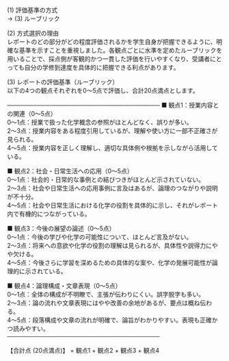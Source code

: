 (1) 評価基準の方式  
→ (3) ルーブリック

(2) 方式選択の理由  
レポートのどの部分がどの程度評価されるかを学生自身が把握できるように、明確な基準を示すことを重視しました。各観点ごとに水準を定めたルーブリックを用いることで、採点側が客観的かつ一貫した評価を行いやすくなり、受講者にとっても自分の学修到達度を具体的に把握できる利点があります。

(3) レポートの評価基準（ルーブリック）  
以下の4つの観点それぞれを0～5点で評価し、合計20点満点とします。

────────────────────────────────────
■ 観点1：授業内容との関連（0～5点）  
0～1点：授業で扱った化学概念の参照がほとんどなく、誤りが多い。  
2～3点：授業内容をある程度引用しているが、理解や使い方に一部不正確さが見られる。  
4～5点：授業内容を正しく理解し、適切な具体例や根拠を示しながら活用している。

■ 観点2：社会・日常生活への応用（0～5点）  
0～1点：社会的・日常的な事例との結びつきがほとんど示されていない。  
2～3点：社会や日常生活への応用事例に言及はあるが、論理のつながりや説明が不十分。  
4～5点：社会や日常生活における化学の役割を具体的に示し、それがレポート内で有機的につながっている。

■ 観点3：今後の展望の論述（0～5点）  
0～1点：今後の学びや化学の可能性について、ほとんど言及がない。  
2～3点：将来への意欲や化学の役割の理解は見られるが、具体性や説得力にやや欠ける。  
4～5点：今後さらに学習を深めるための具体的な案や、化学の発展可能性が論理的に示されている。

■ 観点4：論理構成・文章表現（0～5点）  
0～1点：全体の構成が不明瞭で、主張が伝わりにくい。誤字脱字も多い。  
2～3点：論の流れや文章表現にはやや改善の余地があるが、要点は概ね伝わる。  
4～5点：段落構成や文章の流れが明確で、論旨がわかりやすい。表現も正確かつ読みやすい。  
────────────────────────────────────

【合計点 (20点満点)】 = 観点1 + 観点2 + 観点3 + 観点4  